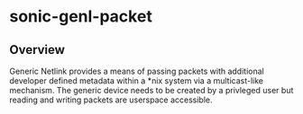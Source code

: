 # sonic-genl-packet

## Overview
Generic Netlink provides a means of passing packets with additional developer defined metadata within a *nix system via a multicast-like mechanism.  The generic device needs to be created by a privleged user but reading and writing packets are userspace accessible.

